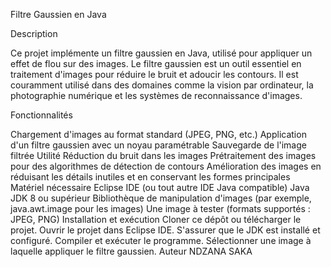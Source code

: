 Filtre Gaussien en Java

Description

Ce projet implémente un filtre gaussien en Java, utilisé pour appliquer un effet de flou sur des images. Le filtre gaussien est un outil essentiel en traitement d'images pour réduire le bruit et adoucir les contours. Il est couramment utilisé dans des domaines comme la vision par ordinateur, la photographie numérique et les systèmes de reconnaissance d'images.

Fonctionnalités

Chargement d'images au format standard (JPEG, PNG, etc.)
Application d'un filtre gaussien avec un noyau paramétrable
Sauvegarde de l'image filtrée
Utilité
Réduction du bruit dans les images
Prétraitement des images pour des algorithmes de détection de contours
Amélioration des images en réduisant les détails inutiles et en conservant les formes principales
Matériel nécessaire
Eclipse IDE (ou tout autre IDE Java compatible)
Java JDK 8 ou supérieur
Bibliothèque de manipulation d'images (par exemple, java.awt.image pour les images)
Une image à tester (formats supportés : JPEG, PNG)
Installation et exécution
Cloner ce dépôt ou télécharger le projet.
Ouvrir le projet dans Eclipse IDE.
S'assurer que le JDK est installé et configuré.
Compiler et exécuter le programme.
Sélectionner une image à laquelle appliquer le filtre gaussien.
Auteur
NDZANA SAKA

